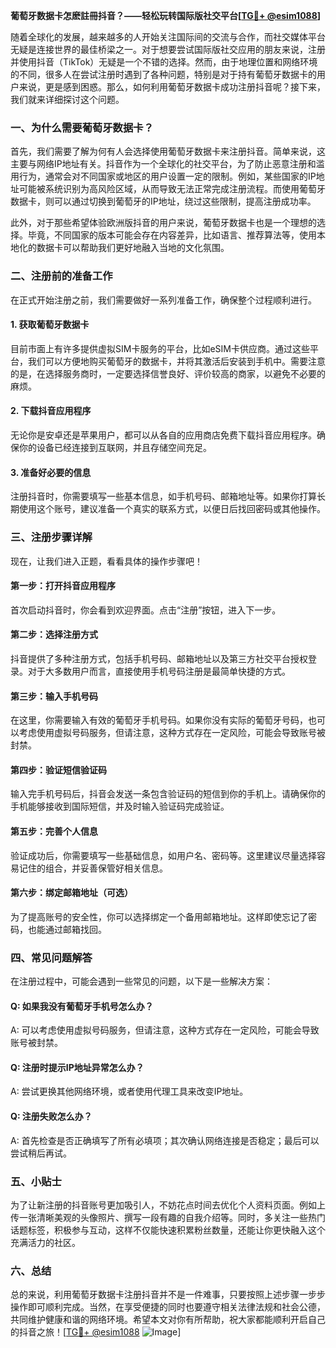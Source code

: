 **葡萄牙数据卡怎麽註冊抖音？——轻松玩转国际版社交平台[[TG💪+ @esim1088](https://t.me/s/esim1088)]**

随着全球化的发展，越来越多的人开始关注国际间的交流与合作，而社交媒体平台无疑是连接世界的最佳桥梁之一。对于想要尝试国际版社交应用的朋友来说，注册并使用抖音（TikTok）无疑是一个不错的选择。然而，由于地理位置和网络环境的不同，很多人在尝试注册时遇到了各种问题，特别是对于持有葡萄牙数据卡的用户来说，更是感到困惑。那么，如何利用葡萄牙数据卡成功注册抖音呢？接下来，我们就来详细探讨这个问题。

### 一、为什么需要葡萄牙数据卡？

首先，我们需要了解为何有人会选择使用葡萄牙数据卡来注册抖音。简单来说，这主要与网络IP地址有关。抖音作为一个全球化的社交平台，为了防止恶意注册和滥用行为，通常会对不同国家或地区的用户设置一定的限制。例如，某些国家的IP地址可能被系统识别为高风险区域，从而导致无法正常完成注册流程。而使用葡萄牙数据卡，则可以通过切换到葡萄牙的IP地址，绕过这些限制，提高注册成功率。

此外，对于那些希望体验欧洲版抖音的用户来说，葡萄牙数据卡也是一个理想的选择。毕竟，不同国家的版本可能会存在内容差异，比如语言、推荐算法等，使用本地化的数据卡可以帮助我们更好地融入当地的文化氛围。

### 二、注册前的准备工作

在正式开始注册之前，我们需要做好一系列准备工作，确保整个过程顺利进行。

#### 1. 获取葡萄牙数据卡

目前市面上有许多提供虚拟SIM卡服务的平台，比如eSIM卡供应商。通过这些平台，我们可以方便地购买葡萄牙的数据卡，并将其激活后安装到手机中。需要注意的是，在选择服务商时，一定要选择信誉良好、评价较高的商家，以避免不必要的麻烦。

#### 2. 下载抖音应用程序

无论你是安卓还是苹果用户，都可以从各自的应用商店免费下载抖音应用程序。确保你的设备已经连接到互联网，并且存储空间充足。

#### 3. 准备好必要的信息

注册抖音时，你需要填写一些基本信息，如手机号码、邮箱地址等。如果你打算长期使用这个账号，建议准备一个真实的联系方式，以便日后找回密码或其他操作。

### 三、注册步骤详解

现在，让我们进入正题，看看具体的操作步骤吧！

#### 第一步：打开抖音应用程序

首次启动抖音时，你会看到欢迎界面。点击“注册”按钮，进入下一步。

#### 第二步：选择注册方式

抖音提供了多种注册方式，包括手机号码、邮箱地址以及第三方社交平台授权登录。对于大多数用户而言，直接使用手机号码注册是最简单快捷的方式。

#### 第三步：输入手机号码

在这里，你需要输入有效的葡萄牙手机号码。如果你没有实际的葡萄牙号码，也可以考虑使用虚拟号码服务，但请注意，这种方式存在一定风险，可能会导致账号被封禁。

#### 第四步：验证短信验证码

输入完手机号码后，抖音会发送一条包含验证码的短信到你的手机上。请确保你的手机能够接收到国际短信，并及时输入验证码完成验证。

#### 第五步：完善个人信息

验证成功后，你需要填写一些基础信息，如用户名、密码等。这里建议尽量选择容易记住的组合，并妥善保管好相关信息。

#### 第六步：绑定邮箱地址（可选）

为了提高账号的安全性，你可以选择绑定一个备用邮箱地址。这样即使忘记了密码，也能通过邮箱找回。

### 四、常见问题解答

在注册过程中，可能会遇到一些常见的问题，以下是一些解决方案：

#### Q: 如果我没有葡萄牙手机号怎么办？
A: 可以考虑使用虚拟号码服务，但请注意，这种方式存在一定风险，可能会导致账号被封禁。

#### Q: 注册时提示IP地址异常怎么办？
A: 尝试更换其他网络环境，或者使用代理工具来改变IP地址。

#### Q: 注册失败怎么办？
A: 首先检查是否正确填写了所有必填项；其次确认网络连接是否稳定；最后可以尝试稍后再试。

### 五、小贴士

为了让新注册的抖音账号更加吸引人，不妨花点时间去优化个人资料页面。例如上传一张清晰美观的头像照片、撰写一段有趣的自我介绍等。同时，多关注一些热门话题标签，积极参与互动，这样不仅能快速积累粉丝数量，还能让你更快融入这个充满活力的社区。

### 六、总结

总的来说，利用葡萄牙数据卡注册抖音并不是一件难事，只要按照上述步骤一步步操作即可顺利完成。当然，在享受便捷的同时也要遵守相关法律法规和社会公德，共同维护健康和谐的网络环境。希望本文对你有所帮助，祝大家都能顺利开启自己的抖音之旅！[[TG💪+ @esim1088](https://t.me/s/esim1088) ![Image](https://i.postimg.cc/4NQfJmqS/Snipaste-2025-05-13-00-14-12.png)]
